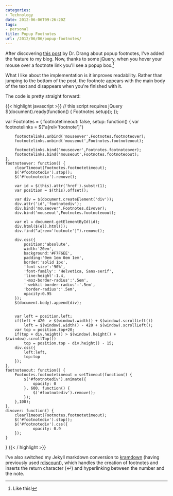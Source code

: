 ```yaml
---
categories:
- Technology
date: 2012-06-06T09:26:20Z
tags:
- personal
title: Popup Footnotes
url: /2012/06/06/popup-footnotes/
---
```


After discovering [this post](http://www.leancrew.com/all-this/2010/05/a-small-popup-footnote-change/) by Dr. Drang about popup footnotes, I've added the feature to my blog. Now, thanks to some jQuery, when you hover your mouse over a footnote link you'll see a popup box.[^1]

What I like about the implementation is it improves readability. Rather than jumping to the bottom of the post, the footnote appears with the main body of the text and disappears when you're finished with it. 

The code is pretty straight forward:

{{< highlight javascript >}}
// this script requires jQuery
$(document).ready(function() {
    Footnotes.setup();
});

var Footnotes = {
    footnotetimeout: false,
    setup: function() {
        var footnotelinks = $("a[rel='footnote']")
        
        footnotelinks.unbind('mouseover',Footnotes.footnoteover);
        footnotelinks.unbind('mouseout',Footnotes.footnoteoout);
        
        footnotelinks.bind('mouseover',Footnotes.footnoteover);
        footnotelinks.bind('mouseout',Footnotes.footnoteoout);
    },
    footnoteover: function() {
        clearTimeout(Footnotes.footnotetimeout);
        $('#footnotediv').stop();
        $('#footnotediv').remove();
        
        var id = $(this).attr('href').substr(1);
        var position = $(this).offset();
    
        var div = $(document.createElement('div'));
        div.attr('id','footnotediv');
        div.bind('mouseover',Footnotes.divover);
        div.bind('mouseout',Footnotes.footnoteoout);

        var el = document.getElementById(id);
        div.html($(el).html());
        div.find("a[rev='footnote']").remove();
        
        div.css({
            position:'absolute',
            width:'20em',
            background:'#F7F6EE',
            padding:'0em 1em 0em 1em',
            border:'solid 1px',
            'font-size':'90%',
            'font-family': 'Helvetica, Sans-serif',
            'line-height':1.4,
            '-moz-border-radius':'.5em',
            '-webkit-border-radius':'.5em',
            'border-radius':'.5em',
            opacity:0.95
        });
        $(document.body).append(div);
        

        var left = position.left;
        if(left + 420  > $(window).width() + $(window).scrollLeft())
            left = $(window).width() - 420 + $(window).scrollLeft();
        var top = position.top+20;
        if(top + div.height() > $(window).height() + $(window).scrollTop())
            top = position.top - div.height() - 15;
        div.css({
            left:left,
            top:top
        });
    },
    footnoteoout: function() {
        Footnotes.footnotetimeout = setTimeout(function() {
            $('#footnotediv').animate({
                opacity: 0
            }, 600, function() {
                $('#footnotediv').remove();
            });
        },100);
    },
    divover: function() {
        clearTimeout(Footnotes.footnotetimeout);
        $('#footnotediv').stop();
        $('#footnotediv').css({
                opacity: 0.9
        });
    }
}
{{< / highlight >}}

I've also switched my Jekyll markdown conversion to [kramdown](https://github.com/gettalong/kramdown) (having previously used [rdiscount](https://github.com/rtomayko/rdiscount)), which handles the creation of footnotes and inserts the return character (↩) and hyperlinking between the number and the note.

[^1]: Like this!
